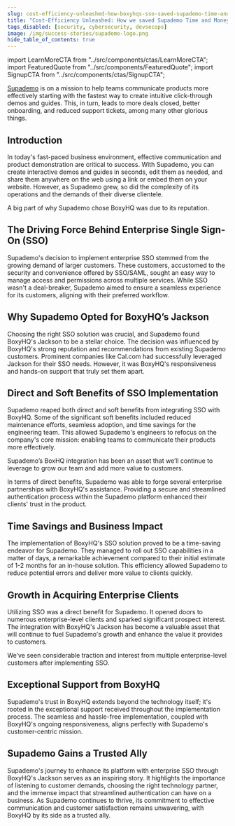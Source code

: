 ```yaml
---
slug: cost-efficiency-unleashed-how-boxyhqs-sso-saved-supademo-time-and-money
title: "Cost-Efficiency Unleashed: How we saved Supademo Time and Money"
tags_disabled: [security, cybersecurity, devsecops]
image: /img/success-stories/supademo-logo.png
hide_table_of_contents: true
---
```


import LearnMoreCTA from "../src/components/ctas/LearnMoreCTA";
import FeaturedQuote from "../src/components/FeaturedQuote";
import SignupCTA from "../src/components/ctas/SignupCTA";

[Supademo](https://supademo.com) is on a mission to help teams communicate products more effectively starting with the fastest way to create intuitive click-through demos and guides.
This, in turn, leads to more deals closed, better onboarding, and reduced support tickets, among many other glorious things.

## Introduction

In today's fast-paced business environment, effective communication and product demonstration are critical to success. With Supademo, you can create interactive demos and guides in seconds, edit them as needed, and share them anywhere on the web using a link or embed them on your website. However, as Supademo grew, so did the complexity of its operations and the demands of their diverse clientele.

<SignupCTA campaign="success-story-supademo" />

<FeaturedQuote personName="Joseph Lee" personRole="Co-founder Supademo" pictureSrc="/images/success-stories/joseph-lee-supademo">
A big part of why Supademo chose BoxyHQ was due to its reputation.
</FeaturedQuote>

## The Driving Force Behind Enterprise Single Sign-On (SSO)

Supademo's decision to implement enterprise SSO stemmed from the growing demand of larger customers. These customers, accustomed to the security and convenience offered by SSO/SAML, sought an easy way to manage access and permissions across multiple services. While SSO wasn't a deal-breaker, Supademo aimed to ensure a seamless experience for its customers, aligning with their preferred workflow.

## Why Supademo Opted for BoxyHQ’s Jackson

Choosing the right SSO solution was crucial, and Supademo found BoxyHQ's Jackson to be a stellar choice. The decision was influenced by BoxyHQ's strong reputation and recommendations from existing Supademo customers. Prominent companies like Cal.com had successfully leveraged Jackson for their SSO needs. However, it was BoxyHQ's responsiveness and hands-on support that truly set them apart.

## Direct and Soft Benefits of SSO Implementation

Supademo reaped both direct and soft benefits from integrating SSO with BoxyHQ. Some of the significant soft benefits included reduced maintenance efforts, seamless adoption, and time savings for the engineering team. This allowed Supademo's engineers to refocus on the company's core mission: enabling teams to communicate their products more effectively.

<FeaturedQuote personName="Joseph Lee" personRole="Co-founder Supademo" pictureSrc="/images/success-stories/joseph-lee-supademo">
Supademo’s BoxHQ integration has been an asset that we’ll continue to leverage to grow our team and add more value to customers.
</FeaturedQuote>

In terms of direct benefits, Supademo was able to forge several enterprise partnerships with BoxyHQ's assistance. Providing a secure and streamlined authentication process within the Supademo platform enhanced their clients' trust in the product.

## Time Savings and Business Impact

The implementation of BoxyHQ's SSO solution proved to be a time-saving endeavor for Supademo. They managed to roll out SSO capabilities in a matter of days, a remarkable achievement compared to their initial estimate of 1-2 months for an in-house solution. This efficiency allowed Supademo to reduce potential errors and deliver more value to clients quickly.

## Growth in Acquiring Enterprise Clients

Utilizing SSO was a direct benefit for Supademo. It opened doors to numerous enterprise-level clients and sparked significant prospect interest. The integration with BoxyHQ's Jackson has become a valuable asset that will continue to fuel Supademo's growth and enhance the value it provides to customers.

<FeaturedQuote personName="Joseph Lee" personRole="Co-founder Supademo" pictureSrc="/images/success-stories/joseph-lee-supademo">
We’ve seen considerable traction and interest from multiple enterprise-level customers after implementing SSO.
</FeaturedQuote>

## Exceptional Support from BoxyHQ

Supademo's trust in BoxyHQ extends beyond the technology itself; it's rooted in the exceptional support received throughout the implementation process. The seamless and hassle-free implementation, coupled with BoxyHQ's ongoing responsiveness, aligns perfectly with Supademo's customer-centric mission.

## Supademo Gains a Trusted Ally

Supademo's journey to enhance its platform with enterprise SSO through BoxyHQ's Jackson serves as an inspiring story. It highlights the importance of listening to customer demands, choosing the right technology partner, and the immense impact that streamlined authentication can have on a business. As Supademo continues to thrive, its commitment to effective communication and customer satisfaction remains unwavering, with BoxyHQ by its side as a trusted ally.

<LearnMoreCTA label="Read the full interview" newWindow={false} url="/blog/boosting-trust-and-efficiency-a-conversation-with-supademos-ceo" />
